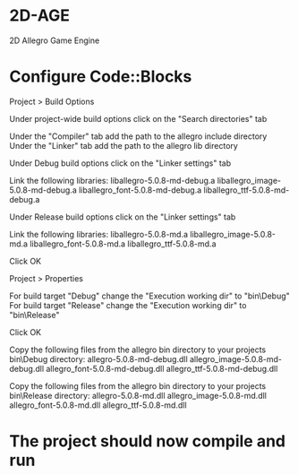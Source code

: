 2D-AGE
======

2D Allegro Game Engine


Configure Code::Blocks
======================
Project > Build Options

Under project-wide build options click on the "Search directories" tab

Under the "Compiler" tab add the path to the allegro include directory
Under the "Linker" tab add the path to the allegro lib directory

Under Debug build options click on the "Linker settings" tab

Link the following libraries:
	liballegro-5.0.8-md-debug.a
	liballegro_image-5.0.8-md-debug.a
	liballegro_font-5.0.8-md-debug.a
	liballegro_ttf-5.0.8-md-debug.a

Under Release build options click on the "Linker settings" tab

Link the following libraries:
	liballegro-5.0.8-md.a
	liballegro_image-5.0.8-md.a
	liballegro_font-5.0.8-md.a
	liballegro_ttf-5.0.8-md.a

Click OK

Project > Properties

For build target "Debug" change the "Execution working dir" to "bin\Debug"
For build target "Release" change the "Execution working dir" to "bin\Release"

Click OK

Copy the following files from the allegro bin directory to your projects
bin\Debug directory:
	allegro-5.0.8-md-debug.dll
	allegro_image-5.0.8-md-debug.dll
	allegro_font-5.0.8-md-debug.dll
	allegro_ttf-5.0.8-md-debug.dll

Copy the following files from the allegro bin directory to your projects
bin\Release directory:
	allegro-5.0.8-md.dll
	allegro_image-5.0.8-md.dll
	allegro_font-5.0.8-md.dll
	allegro_ttf-5.0.8-md.dll

The project should now compile and run
====================================================